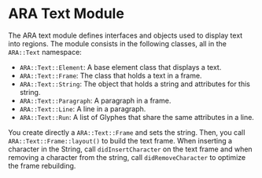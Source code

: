 # ARA Text Module

The ARA text module defines interfaces and objects used to display
text into regions. The module consists in the following classes, all
in the `ARA::Text` namespace:

- `ARA::Text::Element`: A base element class that displays a text.
- `ARA::Text::Frame`: The class that holds a text in a frame.
- `ARA::Text::String`: The object that holds a string and attributes for
  this string.
- `ARA::Text::Paragraph`: A paragraph in a frame.
- `ARA::Text::Line`: A line in a paragraph.
- `ARA::Text::Run`: A list of Glyphes that share the same attributes in
  a line.

You create directly a `ARA::Text::Frame` and sets the string. Then, you
call `ARA::Text::Frame::layout()` to build the text frame. When inserting
a character in the String, call `didInsertCharacter` on the text frame
and when removing a character from the string, call `didRemoveCharacter`
to optimize the frame rebuilding.
